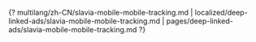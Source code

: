 {? multilang/zh-CN/slavia-mobile-mobile-tracking.md | localized/deep-linked-ads/slavia-mobile-mobile-tracking.md | pages/deep-linked-ads/slavia-mobile-mobile-tracking.md ?}
